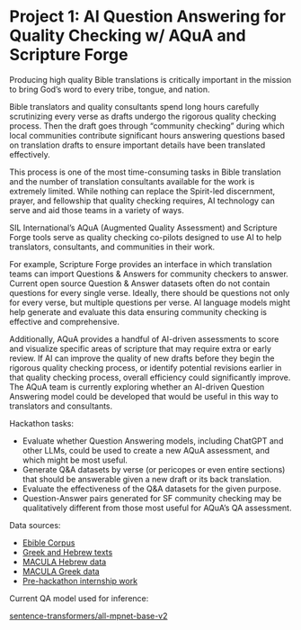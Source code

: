 # Project 1: AI Question Answering for Quality Checking w/ AQuA and Scripture Forge

Producing high quality Bible translations is critically important in the mission to bring God’s word to every tribe, tongue, and nation.

Bible translators and quality consultants spend long hours carefully scrutinizing every verse as drafts undergo the rigorous quality checking process. Then the draft goes through “community checking” during which local communities contribute significant hours answering questions based on translation drafts to ensure important details have been translated effectively.

This process is one of the most time-consuming tasks in Bible translation and the number of translation consultants available for the work is extremely limited. While nothing can replace the Spirit-led discernment, prayer, and fellowship that quality checking requires, AI technology can serve and aid those teams in a variety of ways.

SIL International’s AQuA (Augmented Quality Assessment) and Scripture Forge tools serve as quality checking co-pilots designed to use AI to help translators, consultants, and communities in their work.

For example, Scripture Forge provides an interface in which translation teams can import Questions & Answers for community checkers to answer. Current open source Question & Answer datasets often do not contain questions for every single verse. Ideally, there should be questions not only for every verse, but multiple questions per verse. AI language models might help generate and evaluate this data ensuring community checking is effective and comprehensive.

Additionally, AQuA provides a handful of AI-driven assessments to score and visualize specific areas of scripture that may require extra or early review. If AI can improve the quality of new drafts before they begin the rigorous quality checking process, or identify potential revisions earlier in that quality checking process, overall efficiency could significantly improve. The AQuA team is currently exploring whether an AI-driven Question Answering model could be developed that would be useful in this way to translators and consultants.

Hackathon tasks:

* Evaluate whether Question Answering models, including ChatGPT and other LLMs, could be used to create a new AQuA assessment, and which might be most useful.
* Generate Q&A datasets by verse (or pericopes or even entire sections) that should be answerable given a new draft or its back translation.
* Evaluate the effectiveness of the Q&A datasets for the given purpose.
* Question-Answer pairs generated for SF community checking may be qualitatively different from those most useful for AQuA’s QA assessment.

Data sources:

* [Ebible Corpus](https://github.com/BibleNLP/ebible)
* [Greek and Hebrew texts](../data/combined_greek_hebrew_vref.csv)
* [MACULA Hebrew data](https://github.com/Clear-Bible/macula-hebrew)
* [MACULA Greek data](https://github.com/Clear-Bible/macula-greek)
* [Pre-hackathon internship work](./pre-Hackathon)

Current QA model used for inference:

[sentence-transformers/all-mpnet-base-v2](https://huggingface.co/sentence-transformers/all-mpnet-base-v2)